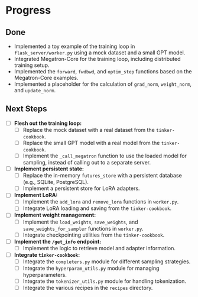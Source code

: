 # Progress

## Done

- Implemented a toy example of the training loop in `flask_server/worker.py` using a mock dataset and a small GPT model.
- Integrated Megatron-Core for the training loop, including distributed training setup.
- Implemented the `forward`, `fwdbwd`, and `optim_step` functions based on the Megatron-Core examples.
- Implemented a placeholder for the calculation of `grad_norm`, `weight_norm`, and `update_norm`.

## Next Steps

- [ ] **Flesh out the training loop:**
    - [ ] Replace the mock dataset with a real dataset from the `tinker-cookbook`.
    - [ ] Replace the small GPT model with a real model from the `tinker-cookbook`.
    - [ ] Implement the `_call_megatron` function to use the loaded model for sampling, instead of calling out to a separate server.
- [ ] **Implement persistent state:**
    - [ ] Replace the in-memory `futures_store` with a persistent database (e.g., SQLite, PostgreSQL).
    - [ ] Implement a persistent store for LoRA adapters.
- [ ] **Implement LoRA:**
    - [ ] Implement the `add_lora` and `remove_lora` functions in `worker.py`.
    - [ ] Integrate LoRA loading and saving from the `tinker-cookbook`.
- [ ] **Implement weight management:**
    - [ ] Implement the `load_weights`, `save_weights`, and `save_weights_for_sampler` functions in `worker.py`.
    - [ ] Integrate checkpointing utilities from the `tinker-cookbook`.
- [ ] **Implement the `/get_info` endpoint:**
    - [ ] Implement the logic to retrieve model and adapter information.
- [ ] **Integrate `tinker-cookbook`:**
    - [ ] Integrate the `completers.py` module for different sampling strategies.
    - [ ] Integrate the `hyperparam_utils.py` module for managing hyperparameters.
    - [ ] Integrate the `tokenizer_utils.py` module for handling tokenization.
    - [ ] Integrate the various recipes in the `recipes` directory.
